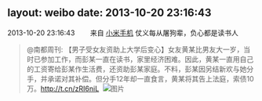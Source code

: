 layout: weibo
date: 2013-10-20 23:16:43
---
<meta name="referrer" content="no-referrer" />

2013-10-20 23:16:43  &nbsp;&nbsp;&nbsp;&nbsp;&nbsp;&nbsp; 来自 <a href="http://app.weibo.com/t/feed/22zMnn" rel="nofollow">小米手机</a>
仗义每从屠狗辈，负心都是读书人
>  @南都周刊: 【男子受女友资助上大学后变心】女友黄某比男友大一岁，当时已参加工作，而彭某一直在读书，家里经济困难。因此，黄某一直用自己的工资寄给彭某作生活费，还资助彭某家庭。不料，彭某因另结新欢与她分手，并承诺对其补偿。但分手12年却一直食言，黄某将其告上法庭，索债10万。http://t.cn/zRI6niL ​​​
>  ![图片](https://ww4.sinaimg.cn/large/61d7cd94jw1e9rz6bx9lsj20ca0ca0td.jpg)

